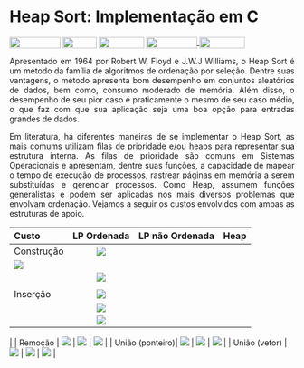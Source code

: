 # Heap Sort: Implementação em C

<div style="display: inline-block;">
<img align="center" height="20px" width="90px" src="https://img.shields.io/badge/Maintained%3F-yes-green.svg"/> 
<img align="center" height="20px" width="60px" src="https://img.shields.io/badge/C%2B%2B-00599C?style=for-the-badge&logo=c%2B%2B&logoColor=white"/> 
<img align="center" height="20px" width="80px" src="https://img.shields.io/badge/Made%20for-VSCode-1f425f.svg"/> 
<a href="https://github.com/mpiress/midpy/issues">
<img align="center" height="20px" width="90px" src="https://img.shields.io/badge/contributions-welcome-brightgreen.svg?style=flat"/>
<img align="center" height="20px" width="80px" src="https://badgen.net/badge/license/MIT/green"/>
</a> 
</div>

<p> </p>
<p> </p>

<p align="justify">
Apresentado em 1964 por Robert W. Floyd e J.W.J Williams, o Heap Sort é um método da família de algoritmos de ordenação por seleção. Dentre suas vantagens, o método apresenta bom desempenho em conjuntos aleatórios de dados, bem como, consumo moderado de memória. Além disso, o desempenho de seu pior caso é praticamente o mesmo de seu caso médio, o que faz com que sua aplicação seja uma boa opção para entradas grandes de dados.
</p>

<p align="justify">
Em literatura, há diferentes maneiras de se implementar o Heap Sort, as mais comums utilizam filas de prioridade e/ou heaps para representar sua estrutura interna. As filas de prioridade são comuns em Sistemas Operacionais e apresentam, dentre suas funções, a capacidade de mapear o tempo de execução de processos, rastrear páginas em memória a serem substituídas e gerenciar processos. Como Heap, assumem funções generalistas e podem ser aplicadas nos mais diversos problemas que envolvam ordenação. Vejamos a seguir os custos envolvidos com ambas as estruturas de apoio. 
</p>


| Custo           |  LP Ordenada            | LP não Ordenada         | Heap                    |
|:----------------|:-----------------------:|:-----------------------:|:-----------------------:|
| Construção      | <img src="https://render.githubusercontent.com/render/math?math=\mathcal{O}(n\log{}n)">
 | <img src="https://render.githubusercontent.com/render/math?math=\mathcal{O}(n)">
        | <img src="https://render.githubusercontent.com/render/math?math=\mathcal{O}(n)">
        |
| Inserção        | <img src="https://render.githubusercontent.com/render/math?math=\mathcal{O}(n)">
        | <img src="https://render.githubusercontent.com/render/math?math=\mathcal{O}(1)">
        | <img src="https://render.githubusercontent.com/render/math?math=\mathcal{O}(n\log{}n)">
 |
| Remoção         | <img src="https://render.githubusercontent.com/render/math?math=\mathcal{O}(1)">
        | <img src="https://render.githubusercontent.com/render/math?math=\mathcal{O}(n)">
        | <img src="https://render.githubusercontent.com/render/math?math=\mathcal{O}(n\log{}n)">
 | 
| União (ponteiro)| <img src="https://render.githubusercontent.com/render/math?math=\mathcal{O}(n)">
        | <img src="https://render.githubusercontent.com/render/math?math=\mathcal{O}(1)">
        | <img src="https://render.githubusercontent.com/render/math?math=\mathcal{O}(n\log{}n)">
 |
| União (vetor)   | <img src="https://render.githubusercontent.com/render/math?math=\mathcal{O}(n)">
        | <img src="https://render.githubusercontent.com/render/math?math=\mathcal{O}(n)">
        | <img src="https://render.githubusercontent.com/render/math?math=\mathcal{O}(n\log{}n)">
 |